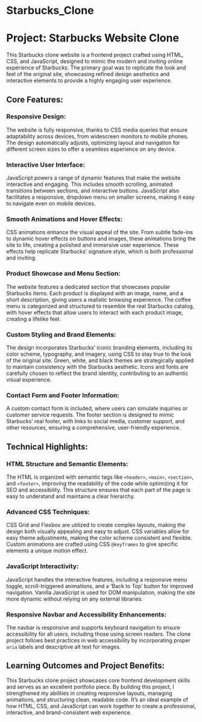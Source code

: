 # Starbucks_Clone
 <h1> Project: Starbucks Website Clone </h1>
<p>
This Starbucks clone website is a frontend project crafted using HTML, CSS, and JavaScript, designed to mimic the modern and inviting online experience of Starbucks. The primary goal was to replicate the look and feel of the original site, showcasing refined design aesthetics and interactive elements to provide a highly engaging user experience.
</p>
<h2>Core Features:</h2>
<h3>Responsive Design:</h3>
<p>
The website is fully responsive, thanks to CSS media queries that ensure adaptability across devices, from widescreen monitors to mobile phones. The design automatically adjusts, optimizing layout and navigation for different screen sizes to offer a seamless experience on any device.
</p>
<h3>Interactive User Interface:</h3>
<p>
JavaScript powers a range of dynamic features that make the website interactive and engaging. This includes smooth scrolling, animated transitions between sections, and interactive buttons. JavaScript also facilitates a responsive, dropdown menu on smaller screens, making it easy to navigate even on mobile devices.
</p>
<h3>Smooth Animations and Hover Effects:</h3>
<p>
CSS animations enhance the visual appeal of the site. From subtle fade-ins to dynamic hover effects on buttons and images, these animations bring the site to life, creating a polished and immersive user experience. These effects help replicate Starbucks' signature style, which is both professional and inviting.
</p>
<h3>Product Showcase and Menu Section:</h3>
<p>
The website features a dedicated section that showcases popular Starbucks items. Each product is displayed with an image, name, and a short description, giving users a realistic browsing experience. The coffee menu is categorized and structured to resemble the real Starbucks catalog, with hover effects that allow users to interact with each product image, creating a lifelike feel.
</p>
<h3>Custom Styling and Brand Elements:</h3>
<p>
The design incorporates Starbucks’ iconic branding elements, including its color scheme, typography, and imagery, using CSS to stay true to the look of the original site. Green, white, and black themes are strategically applied to maintain consistency with the Starbucks aesthetic. Icons and fonts are carefully chosen to reflect the brand identity, contributing to an authentic visual experience.
</p>
<h3>Contact Form and Footer Information:</h3>
<p>
A custom contact form is included, where users can simulate inquiries or customer service requests. The footer section is designed to mimic Starbucks’ real footer, with links to social media, customer support, and other resources, ensuring a comprehensive, user-friendly experience.
</p>
<h2>Technical Highlights:</h2>
    
 <h3>HTML Structure and Semantic Elements:</h3>
    <p>
        The HTML is organized with semantic tags like <code>&lt;header&gt;</code>, <code>&lt;main&gt;</code>, <code>&lt;section&gt;</code>, and <code>&lt;footer&gt;</code>, improving the readability of the code while optimizing it for SEO and accessibility. This structure ensures that each part of the page is easy to understand and maintains a clear hierarchy.
    </p>
    
<h3>Advanced CSS Techniques:</h3>
    <p>
        CSS Grid and Flexbox are utilized to create complex layouts, making the design both visually appealing and easy to adjust. CSS variables allow for easy theme adjustments, making the color scheme consistent and flexible. Custom animations are crafted using CSS <code>@keyframes</code> to give specific elements a unique motion effect.
    </p>
    
<h3>JavaScript Interactivity:</h3>
    <p>
        JavaScript handles the interactive features, including a responsive menu toggle, scroll-triggered animations, and a ‘Back to Top’ button for improved navigation. Vanilla JavaScript is used for DOM manipulation, making the site more dynamic without relying on any external libraries.
    </p>
    
<h3>Responsive Navbar and Accessibility Enhancements:</h3>
    <p>
        The navbar is responsive and supports keyboard navigation to ensure accessibility for all users, including those using screen readers. The clone project follows best practices in web accessibility by incorporating proper <code>aria</code> labels and descriptive alt text for images.
    </p>
    
<h2>Learning Outcomes and Project Benefits:</h2>
    <p>
        This Starbucks clone project showcases core frontend development skills and serves as an excellent portfolio piece. By building this project, I strengthened my abilities in creating responsive layouts, managing animations, and structuring clean, readable code. It’s an ideal example of how HTML, CSS, and JavaScript can work together to create a professional, interactive, and brand-consistent web experience.
    </p>

